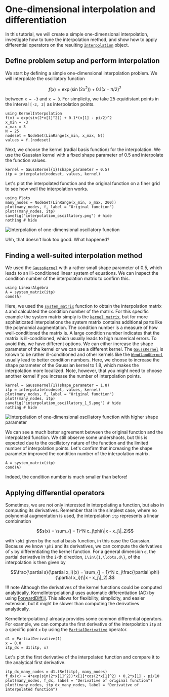 # One-dimensional interpolation and differentiation

In this tutorial, we will create a simple one-dimensional interpolation, investigate how to tune the interpolation method,
and show how to apply differential operators on the resulting [`Interpolation`](@ref) object.

## Define problem setup and perform interpolation

We start by defining a simple one-dimensional interpolation problem. We will interpolate the oscillatory function

```math
f(x) = \exp(\sin(2x^2)) + 0.1(x - \pi/2)^2
```

between ``x = -3`` and ``x = 3``. For simplicity, we take 25 equidistant points in the interval ``[-3, 3]``
as interpolation points.

```@example diff-itp
using KernelInterpolation
f(x) = exp(sin(2*x[1]^2)) + 0.1*(x[1] - pi/2)^2
x_min = -3
x_max = 3
N = 25
nodeset = NodeSet(LinRange(x_min, x_max, N))
values = f.(nodeset)
```

Next, we choose the kernel (radial basis function) for the interpolation. We use the Gaussian kernel with a fixed
shape parameter of 0.5 and interpolate the function values.

```@example diff-itp
kernel = GaussKernel{1}(shape_parameter = 0.5)
itp = interpolate(nodeset, values, kernel)
```

Let's plot the interpolated function and the original function on a finer grid to see how well the interpolation works.

```@example diff-itp
using Plots
many_nodes = NodeSet(LinRange(x_min, x_max, 200))
plot(many_nodes, f, label = "Original function")
plot!(many_nodes, itp)
savefig("interpolation_oscillatory.png") # hide
nothing # hide
```

![Interpolation of one-dimensional oscillatory function](interpolation_oscillatory.png)

Uhh, that doesn't look too good. What happened?

## Finding a well-suited interpolation method

We used the [`GaussKernel`](@ref) with a rather small shape parameter of 0.5, which leads to an ill-conditioned
linear system of equations. We can inspect the condition number of the interpolation matrix to confirm this.

```@example diff-itp
using LinearAlgebra
A = system_matrix(itp)
cond(A)
```

Here, we used the [`system_matrix`](@ref) function to obtain the interpolation matrix `A` and calculated the condition number
of the matrix. For this specific example the system matrix simply is the [`kernel_matrix`](@ref), but for more sophisticated
interpolations the system matrix contains additional parts like the polynomial augmentation. The condition number is a measure
of how well-conditioned the matrix is. A large condition number indicates that the matrix is ill-conditioned, which usually
leads to high numerical errors. To avoid this, we have different options. We can either increase the shape parameter of the
kernel or we can use a different kernel. The [`GaussKernel`](@ref) is known to be rather ill-conditioned and other kernels like
the [`WendlandKernel`](@ref) usually lead to better condition numbers.
Here, we choose to increase the shape parameter of the Gaussian kernel to 1.8, which makes the interpolation more localized.
Note, however, that you might need to choose another kernel if you increase the number of interpolation points.

```@example diff-itp
kernel = GaussKernel{1}(shape_parameter = 1.8)
itp = interpolate(nodeset, values, kernel)
plot(many_nodes, f, label = "Original function")
plot!(many_nodes, itp)
savefig("interpolation_oscillatory_1_5.png") # hide
nothing # hide
```

![Interpolation of one-dimensional oscillatory function with higher shape parameter](interpolation_oscillatory_1_5.png)

We can see a much better agreement between the original function and the interpolated function. We still observe some
undershoots, but this is expected due to the oscillatory nature of the function and the limited number of interpolation
points. Let's confirm that increasing the shape parameter improved the condition number of the interpolation matrix.

```@example diff-itp
A = system_matrix(itp)
cond(A)
```

Indeed, the condition number is much smaller than before!

## Applying differential operators

Sometimes, we are not only interested in interpolating a function, but also in computing its derivatives. Remember that
in the simplest case, where no polynomial augmentation is used, the interpolation `itp` represents a linear combination

```math
s(x) = \sum_{j = 1}^N c_j\phi(\|x - x_j\|_2)
```

with ``\phi`` given by the radial basis function, in this case the Gaussian. Because we know ``\phi`` and its derivatives,
we can compute the derivatives of ``s`` by differentiating the kernel function. For a general dimension ``d``, the partial
derivative in the ``i``-th direction, ``i\in\{1,\ldots,d\}``, of the interpolation is then given by

```math
\frac{\partial s}{\partial x_i}(x) = \sum_{j = 1}^N c_j\frac{\partial \phi}{\partial x_i}(\|x - x_j\|_2).
```

!!! note
    Although the derivatives of the kernel functions could be computed analytically, KernelInterpolation.jl uses automatic
    differentiation (AD) by using [ForwardDiff.jl](https://github.com/JuliaDiff/ForwardDiff.jl). This allows for flexibility,
    simplicity, and easier extension, but it might be slower than computing the derivatives analytically.

KernelInterpolation.jl already provides some common differential operators. For example, we can compute the first derivative
of the interpolation `itp` at a specific point `x` by using the [`PartialDerivative`](@ref) operator.

```@example diff-itp
d1 = PartialDerivative(1)
x = 0.0
itp_dx = d1(itp, x)
```

Let's plot the first derivative of the interpolated function and compare it to the analytical first derivative.

```@example diff-itp
itp_dx_many_nodes = d1.(Ref(itp), many_nodes)
f_dx(x) = 4*exp(sin(2*x[1]^2))*x[1]*cos(2*x[1]^2) + 0.2*x[1] - pi/10
plot(many_nodes, f_dx, label = "Derivative of original function")
plot!(many_nodes, itp_dx_many_nodes, label = "Derivative of interpolated function")
```
